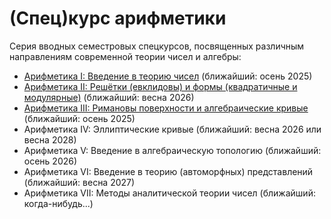 # (Спец)курс арифметики

Серия вводных семестровых спецкурсов, посвященных различным направлениям современной теории чисел и алгебры:

* [Арифметика I: Введение в теорию чисел](/A-I/README.md) (ближайший: осень 2025)
* [Арифметика II: Решётки (евклидовы) и формы (квадратичные и модулярные)](/A-II/README.md) (ближайший: весна 2026)
* [Арифметика III: Римановы поверхности и алгебраические кривые](/A-III/README.md) (ближайший: осень 2025)
* Арифметика IV: Эллиптические кривые (ближайший: весна 2026 или весна 2028)
* Арифметика V: Введение в алгебраическую топологию (ближайший: осень 2026)
* Арифметика VI: Введение в теорию (автоморфных) представлений (ближайший: весна 2027)
* Арифметика VII: Методы аналитической теории чисел (ближайший: когда-нибудь...)

